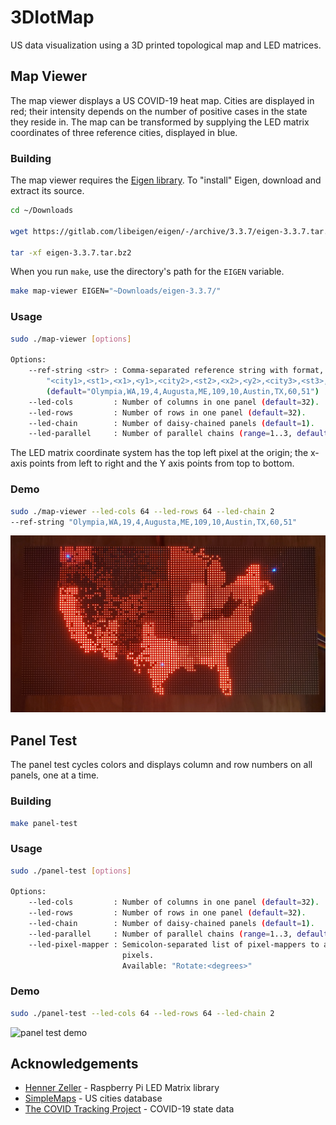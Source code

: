 # 3DIotMap

US data visualization using a 3D printed topological map and LED matrices.

## Map Viewer

The map viewer displays a US COVID-19 heat map. Cities are displayed in red;
their intensity depends on the number of positive cases in the state they
reside in. The map can be transformed by supplying the LED matrix coordinates
of three reference cities, displayed in blue.

### Building

The map viewer requires the
[Eigen library](http://eigen.tuxfamily.org/index.php?title=Main_Page).
To "install" Eigen, download and extract its source.

```bash
cd ~/Downloads

wget https://gitlab.com/libeigen/eigen/-/archive/3.3.7/eigen-3.3.7.tar.bz2

tar -xf eigen-3.3.7.tar.bz2
```

When you run `make`, use the directory's path for the `EIGEN` variable.

``` bash
make map-viewer EIGEN="~Downloads/eigen-3.3.7/"
```

### Usage

```bash
sudo ./map-viewer [options]

Options:
    --ref-string <str> : Comma-separated reference string with format,
        "<city1>,<st1>,<x1>,<y1>,<city2>,<st2>,<x2>,<y2>,<city3>,<st3>,<x3>,<y3>"
        (default="Olympia,WA,19,4,Augusta,ME,109,10,Austin,TX,60,51")
    --led-cols         : Number of columns in one panel (default=32).
    --led-rows         : Number of rows in one panel (default=32).
    --led-chain        : Number of daisy-chained panels (default=1).
    --led-parallel     : Number of parallel chains (range=1..3, default=1).
```

The LED matrix coordinate system has the top left pixel at the origin; the
x-axis points from left to right and the Y axis points from top to bottom.

### Demo

```bash
sudo ./map-viewer --led-cols 64 --led-rows 64 --led-chain 2
--ref-string "Olympia,WA,19,4,Augusta,ME,109,10,Austin,TX,60,51"
```

![map viewer demo](img/map-viewer-demo.jpg)

## Panel Test

The panel test cycles colors and displays column and row numbers on all panels,
one at a time.

### Building

```bash
make panel-test
```

### Usage

```bash
sudo ./panel-test [options]

Options:
    --led-cols         : Number of columns in one panel (default=32).
    --led-rows         : Number of rows in one panel (default=32).
    --led-chain        : Number of daisy-chained panels (default=1).
    --led-parallel     : Number of parallel chains (range=1..3, default=1).
    --led-pixel-mapper : Semicolon-separated list of pixel-mappers to arrange
                         pixels.
                         Available: "Rotate:<degrees>"
```

### Demo

```bash
sudo ./panel-test --led-cols 64 --led-rows 64 --led-chain 2
```

![panel test demo](img/panel-test-demo.gif)

## Acknowledgements

* [Henner Zeller](https://github.com/hzeller/rpi-rgb-led-matrix) -
Raspberry Pi LED Matrix library
* [SimpleMaps](https://simplemaps.com/data/us-cities) -
US cities database
* [The COVID Tracking Project](https://covidtracking.com/data/download) -
COVID-19 state data
